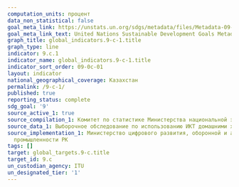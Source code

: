 ```yaml
---
computation_units: процент
data_non_statistical: false
goal_meta_link: https://unstats.un.org/sdgs/metadata/files/Metadata-09-0C-01.pdf
goal_meta_link_text: United Nations Sustainable Development Goals Metadata (pdf 663kB)
graph_title: global_indicators.9-c-1.title
graph_type: line
indicator: 9.c.1
indicator_name: global_indicators.9-c-1.title
indicator_sort_order: 09-0c-01
layout: indicator
national_geographical_coverage: Казахстан
permalink: /9-c-1/
published: true
reporting_status: complete
sdg_goal: '9'
source_active_1: true
source_compilation_1: Комитет по статистике Министерства национальной экономики РК
source_data_1: Выборочное обследование по использованию ИКТ домашними хозяйствами
source_implementation_1: Министерство цифрового развития, оборонной и аэрокосмической
  промышленности РК
tags: []
target: global_targets.9-c.title
target_id: 9.c
un_custodian_agency: ITU
un_designated_tier: '1'
---
```

